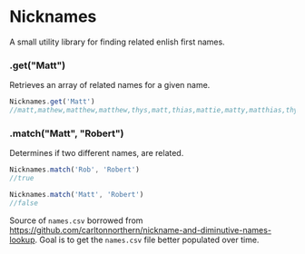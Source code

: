 # Nicknames
A small utility library for finding related enlish first names.

### .get("Matt")
Retrieves an array of related names for a given name.
```javascript
Nicknames.get('Matt')
//matt,mathew,matthew,matthew,thys,matt,thias,mattie,matty,matthias,thys,matt,thias
```

### .match("Matt", "Robert")
Determines if two different names, are related.
```javascript
Nicknames.match('Rob', 'Robert')
//true

Nicknames.match('Matt', 'Robert')
//false
```

Source of `names.csv` borrowed from https://github.com/carltonnorthern/nickname-and-diminutive-names-lookup. Goal is to get the `names.csv` file better populated over time.